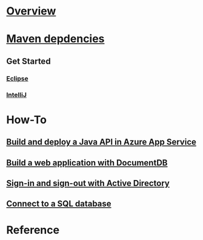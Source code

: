 # [Overview](index.md)
# [Maven depdencies](download.md)
## Get Started 
### [Eclipse](eclipse.md)
### [IntelliJ](intellij.md)
# How-To
## [Build and deploy a Java API in Azure App Service](https://docs.microsoft.com/en-us/azure/app-service-api/app-service-api-java-api-app)
## [Build a web application with DocumentDB](https://docs.microsoft.com/en-us/azure/documentdb/documentdb-java-application)
## [Sign-in and sign-out with Active Directory](https://docs.microsoft.com/en-us/azure/active-directory/develop/active-directory-devquickstarts-webapp-java)
## [Connect to a SQL database](https://docs.microsoft.com/en-us/sql/connect/jdbc/data-source-sample)
# Reference
